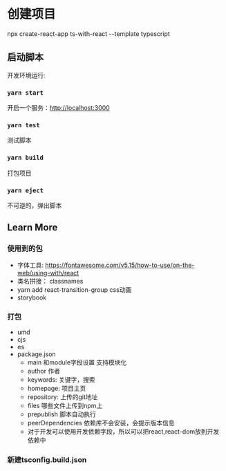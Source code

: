 # 创建项目
 npx create-react-app ts-with-react --template typescript

## 启动脚本

开发环境运行:

### `yarn start`

开启一个服务：[http://localhost:3000](http://localhost:3000)


### `yarn test`

测试脚本

### `yarn build`

打包项目

### `yarn eject`
不可逆的，弹出脚本

## Learn More


### 使用到的包
  + 字体工具: https://fontawesome.com/v5.15/how-to-use/on-the-web/using-with/react
  + 类名拼接： classnames
  + yarn add react-transition-group   css动画
  + storybook 

### 打包
  + umd
  + cjs
  + es
  + package.json 
      - main 和module字段设置  支持模块化
      - author 作者
      - keywords: 关键字，搜索
      - homepage: 项目主页
      - repository: 上传的git地址
      - files 哪些文件上传到npm上
      - prepublish 脚本自动执行
      - peerDependencies 依赖库不会安装，会提示版本信息
      - 对于开发可以使用开发依赖字段，所以可以把react,react-dom放到开发依赖中
     

### 新建tsconfig.build.json

